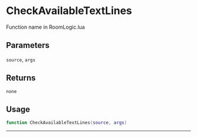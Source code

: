 # CheckAvailableTextLines
Function name in RoomLogic.lua
## Parameters
`source`, `args`
## Returns
`none`
## Usage
```lua
function CheckAvailableTextLines(source, args)
```
---
